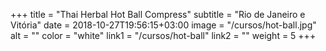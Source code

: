 +++
title = "Thai Herbal Hot Ball Compress"
subtitle = "Rio de Janeiro e Vitória"
date = 2018-10-27T19:56:15+03:00
image = "/cursos/hot-ball.jpg"
alt = ""
color = "white"
link1 = "/cursos/hot-ball"
link2 = ""
weight = 5
+++
